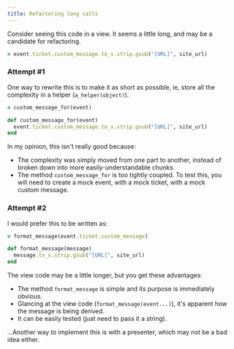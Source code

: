```yaml
---
title: Refactoring long calls
---
```


Consider seeing this code in a view. It seems a little long, and may be a candidate for refactoring.

```ruby
= event.ticket.custom_message.to_s.strip.gsub("[URL]", site_url)
```

### Attempt #1
One way to rewrite this is to make it as short as possible, ie, store all the complexity in a helper (`a_helper(object)`).

```ruby
= custom_message_for(event)

def custom_message_for(event)
  event.ticket.custom_message.to_s.strip.gsub("[URL]", site_url)
end
```

In my opinion, this isn't really good because:

 * The complexity was simply moved from one part to another, instead of broken down into more easily-understandable chunks.
 * The method `custom_message_for` is too tightly coupled. To test this, you will need to create a mock event, with a mock ticket, with a mock custom message.

### Attempt #2
I would prefer this to be written as:

```ruby
= format_message(event.ticket.custom_message)

def format_message(message)
  message.to_s.strip.gsub("[URL]", site_url)
end
```

The view code may be a little longer, but you get these advantages:

 * The method `format_message` is simple and its purpose is immediately obvious.
 * Glancing at the view code (`format_message(event...)`), it's apparent how the message is being derived.
 * It can be easily tested (just need to pass it a string).

...Another way to implement this is with a presenter, which may not be a bad idea either.
